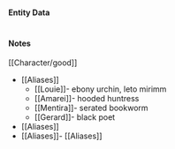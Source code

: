 #### Entity Data

#

#### Notes


[[Character/good]]

- [[Aliases]] 
    - [[Louie]]- ebony urchin, leto mirimm
    - [[Amarei]]- hooded huntress
    - [[Mentira]]- serated bookworm
    - [[Gerard]]- black poet
- [[Aliases]] 
- [[Aliases]]- [[Aliases]]